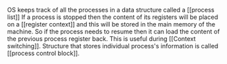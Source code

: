 OS keeps track of all the processes in a data structure called a [[process list]] 
If a process is stopped then the content of its registers will be placed on a [[register context]] and this will be stored in the main memory of the machine. So if the process needs to resume then it can load the content of the previous process register back. This is useful during [[Context switching]].
Structure that stores individual process's information is called [[process control block]].